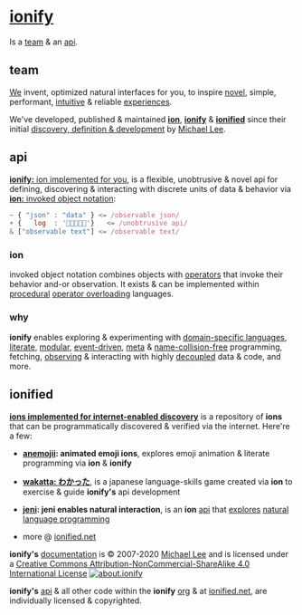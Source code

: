 # [ionify](https://ionify.net)

Is a [team](#team) & an [api](#api).

## team

[We](https://github.com/orgs/ionify/people)
invent, optimized natural interfaces for you, to inspire
[novel](https://glitch.com/~anemojii),
simple, performant,
[intuitive](https://github.com/ionified/jeni-ions.iskitz.net/blob/public/jeni.play.js)
& reliable
[experiences](https://ionified.net/).

We've developed, published & maintained
[**ion**](./ions/ion.md#ion), [**ionify**](#api) & [**ionified**](#ionified)
since their initial
[discovery, definition & development](origin.md#ions-tale)
by
[Michael Lee](https://github.com/iskitz).

## api

[**ionify:** ion implemented for you](https://api.ionify.net),
is a flexible, unobtrusive & novel api for defining, discovering &
interacting with discrete units of data & behavior via
[**ion:** invoked object notation](./ions/ion.md#ion):

```javascript
~ { "json" : "data" } <= /observable json/
+ {   log  : '👋🏾👨🏾‍💻'}   <= /unobtrusive api/
& ["observable text"] <= /observable text/
```

### ion

invoked object notation combines objects with
[operators](ions/ion.md#punctuation)
that invoke their behavior and-or observation. It exists & can be implemented within
[procedural](https://en.wikipedia.org/wiki/List_of_programming_languages_by_type#Procedural_languages)
[operator overloading](https://en.wikipedia.org/wiki/Operator_overloading)
languages.

### why

**ionify** enables exploring & experimenting with
[domain-specific languages](https://github.com/ionify/ionify/README.md#domain-specific-languages),
[literate](https://github.com/ionify/ionify/blob/public/README.md#literate-programming),
[modular](https://github.com/ionify/ionify/blob/public/README.md#modular-programming),
[event-driven](https://github.com/ionify/ionify/blob/public/README.md#event-driven-programming),
[meta](https://en.wikipedia.org/wiki/Metaprogramming)
&
[name-collision-free](https://github.com/ionify/ionify/blob/public/README.md#name-collision-freedom)
programming, fetching,
[observing](https://github.com/ionify/ionify/blob/public/README.md#decoupled-observation)
& interacting with highly
[decoupled](https://github.com/ionify/ionify/blob/public/README.md#name-collision-freedom)
data & code, and
more.

## ionified

[**ions implemented for internet-enabled discovery**](https://ionified.net/)
is a repository of **ions** that can be programmatically discovered & verified via the
internet. Here're a few:

+ **[anemojii](https://ionified.github.io/anemojii-ions.iskitz.net/): animated emoji ions**,
  explores emoji animation & literate programming via **ion** & **ionify**

+ **[wakatta: わかった](https://ionified.github.io/wakatta-ions.iskitz.net/)**,
  is a japanese language-skills game created via **ion** to
  exercise & guide **ionify's** api development

+ **[jeni](https://github.com/ionified/jeni-ions.iskitz.net/blob/public/jeni.play.js):
  jeni enables natural interaction**, is an **ion**
  [api](https://github.com/ionified/jeni-ions.iskitz.net)
  that
  [explores](https://jeni.glitch.me/)
  [natural language programming](https://en.wikipedia.org/wiki/Natural_language_programming)

+ more @ [ionified.net](https://ionified.net/)

**ionify's** [documentation](https://github.com/ionify/about) is &copy; 2007-2020
[Michael Lee](https://github.com/iskitz/) and is licensed under a
[Creative Commons Attribution-NonCommercial-ShareAlike 4.0 International License](http://creativecommons.org/licenses/by-nc-sa/4.0/) [![about.ionify](https://i.creativecommons.org/l/by-nc-sa/4.0/80x15.png "Creative Commons License")](http://creativecommons.org/licenses/by-nc-sa/4.0/)

**ionify's** [api](https://github.com/ionify/ionify)
& all other code within the **ionify**
[org](https://github.com/ionify/)
& at
[ionified.net](https://ionified.net/),
are individually licensed & copyrighted.
